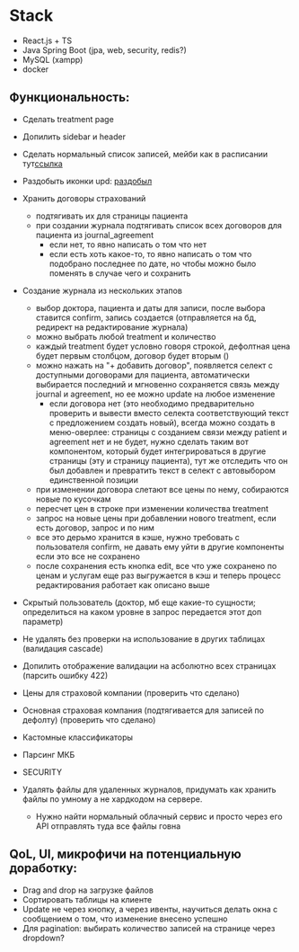 # Stack
- React.js + TS
- Java Spring Boot (jpa, web, security, redis?)
- MySQL (xampp)
- docker

## Функциональность:
- Сделать treatment page
- Допилить sidebar и header
- Сделать нормальный список записей, мейби как в расписании тут[ссылка](https://www.asu.ru/timetable/students/10/)
- Раздобыть иконки upd: [раздобыл](https://react-icons.github.io/react-icons/icons/cg/)

- Хранить договоры страхований
    - подтягивать их для страницы пациента
    - при создании журнала подтягивать список всех договоров для пациента из journal_agreement
        - если нет, то явно написать о том что нет
        - если есть хоть какое-то, то явно написать о том что подобрано последнее по дате, но чтобы можно было поменять в случае чего и сохранить

- Создание журнала из нескольких этапов
    - выбор доктора, пациента и даты для записи, после выбора ставится confirm, запись создается (отправляется на бд, редирект на редактирование журнала)
    - можно выбрать любой treatment и количество
    - каждый treatment будет условно говоря строкой, дефолтная цена будет первым столбцом, договор будет вторым ()
    - можно нажать на "+ добавить договор", появляется селект с доступными договорами для пациента, автоматически выбирается последний и мгновенно сохраняется связь между journal и agreement, но ее можно update на любое изменение
        - если договора нет (это необходимо предварительно проверить и вывести вместо селекта соответствующий текст с предложением создать новый), всегда можно создать в меню-оверлее: страницы с созданием связи между patient и agreement нет и не будет, нужно сделать таким вот компонентом, который будет интегрироваться в другие страницы (эту и страницу пациента), тут же отследить что он был добавлен и превратить текст в селект с автовыбором единственной позиции
    - при изменении договора слетают все цены по нему, собираются новые по кусочкам
    - пересчет цен в строке при изменении количества treatment
    - запрос на новые цены при добавлении нового treatment, если есть договор, запрос и по ним
    - все это дерьмо хранится в кэше, нужно требовать с пользователя confirm, не давать ему уйти в другие компоненты если это все не сохранено
    - после сохранения есть кнопка edit, все что уже сохранено по ценам и услугам еще раз выгружается в кэш и теперь процесс редактирования работает как описано выше

- Скрытый пользователь (доктор, мб еще какие-то сущности; определиться на каком уровне в запрос передается этот доп параметр)
- Не удалять без проверки на использование в других таблицах (валидация cascade)
- Допилить отображение валидации на асболютно всех страницах (парсить ошибку 422)
- Цены для страховой компании (проверить что сделано)
- Основная страховая компания (подтягивается для записей по дефолту) (проверить что сделано)

- Кастомные классификаторы
- Парсинг МКБ
- SECURITY

- Удалять файлы для удаленных журналов, придумать как хранить файлы по умному а не хардкодом на сервере.
    - Нужно найти нормальный облачный сервис и просто через его API отправлять туда все файлы говна

## QoL, UI, микрофичи на потенциальную доработку:
- Drag and drop на загрузке файлов
- Сортировать таблицы на клиенте
- Update не через кнопку, а через ивенты, научиться делать окна с сообщением о том, что изменение внесено успешно
- Для pagination: выбирать количество записей на странице через dropdown?


